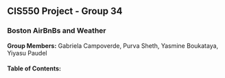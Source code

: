 ## CIS550 Project - Group 34 
### Boston AirBnBs and Weather 

 
<b>Group Members:</b> Gabriela Campoverde, Purva Sheth, Yasmine Boukataya, Yiyasu Paudel

#### Table of Contents:






